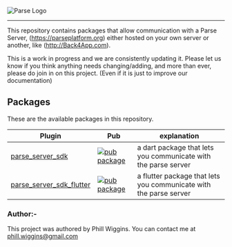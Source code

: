 
![Parse Logo](https://parseplatform.org/img/logo.svg)

---

This repository contains packages that allow communication with a Parse Server, 
(https://parseplatform.org) either hosted on your own server or another, 
like (http://Back4App.com).

This is a work in progress and we are consistently updating it. Please let us know if you think anything needs changing/adding, and more than ever, please do join in on this project. (Even if it is just to improve our documentation)

## Packages 

These are the available packages in this repository.

| Plugin | Pub | explanation|
|--------|-----|------------|
| [parse_server_sdk](./packages/dart) | [![pub package](https://img.shields.io/pub/v/parse_server_sdk.svg)](https://pub.dev/packages/parse_server_sdk) | a dart package that lets you communicate with the parse server |
| [parse_server_sdk_flutter](./packages/dart) | [![pub package](https://img.shields.io/pub/v/parse_server_sdk_flutter.svg)](https://pub.dev/packages/parse_server_sdk_flutter) | a flutter package that lets you communicate with the parse server |

### Author:-
This project was authored by Phill Wiggins. You can contact me at phill.wiggins@gmail.com
